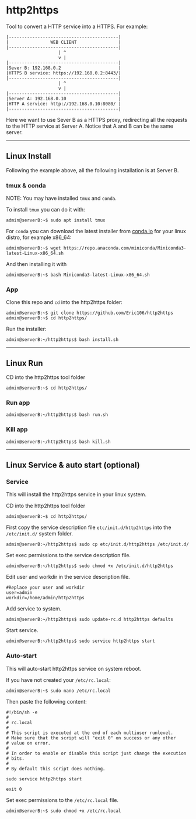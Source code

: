 # http2https
Tool to convert a HTTP service into a HTTPS. For example: 
```console 
|------------------------------------------|
|                WEB CLIENT                |
|------------------------------------------|
                    | ^
                    v |
|------------------------------------------|
|Sever B: 192.168.0.2                      |
|HTTPS B service: https://192.168.0.2:8443/|
|------------------------------------------|
                    | ^
                    v |
|------------------------------------------|
|Server A: 192.168.0.10                    |
|HTTP A service: http://192.168.0.10:8080/ |
|------------------------------------------|
```
Here we want to use Sever B as a HTTPS proxy, redirecting all the requests to the HTTP service at Server A. Notice that A and B can be the same server.

---

## Linux Install
Following the example above, all the following installation is at Server B.

### **tmux & conda**
NOTE: You may have installed  `tmux` and `conda`.

To install `tmux` you can do it with:
```console
admin@serverB:~$ sudo apt install tmux
```
For `conda` you can download the latest installer from [conda.io](https://docs.conda.io/en/latest/miniconda.html) for your linux distro, for example x86_64: 
```console
admin@serverB:~$ wget https://repo.anaconda.com/miniconda/Miniconda3-latest-Linux-x86_64.sh
```
And then installing it with
```console
admin@serverB:~$ bash Miniconda3-latest-Linux-x86_64.sh
```
### **App**
Clone this repo and `cd` into the http2https folder:
```console
admin@serverB:~$ git clone https://github.com/Eric106/http2https
admin@serverB:~$ cd http2https/
```
Run the installer:
```console
admin@serverB:~/http2https$ bash install.sh
```
---

## Linux Run
CD into the http2https tool folder
```console
admin@serverB:~$ cd http2https/
```
### **Run app**
```console
admin@serverB:~/http2https$ bash run.sh
```

### **Kill app**
```console
admin@serverB:~/http2https$ bash kill.sh
```
---

## Linux Service & auto start (**optional**)
### **Service**
This will install the http2https service in your linux system.

CD into the http2https tool folder
```console
admin@serverB:~$ cd http2https/
```

First copy the service description file `etc/init.d/http2https` into the `/etc/init.d/` system folder.
```console
admin@serverB:~/http2https$ sudo cp etc/init.d/http2https /etc/init.d/
```
Set exec permissions to the service description file.
```console
admin@serverB:~/http2https$ sudo chmod +x /etc/init.d/http2https
```
Edit user and workdir in the service description file.
```shell
#Replace your user and workdir
user=admin
workdir=/home/admin/http2https
```

Add service to system.
```console
admin@serverB:~/http2https$ sudo update-rc.d http2https defaults
```
Start service.
```console
admin@serverB:~/http2https$ sudo service http2https start
```

### **Auto-start**
This will auto-start http2https service on system reboot.

If you have not created your `/etc/rc.local`:
```console
admin@serverB:~$ sudo nano /etc/rc.local
```
Then paste the following content:
```shell
#!/bin/sh -e
#
# rc.local
#
# This script is executed at the end of each multiuser runlevel.
# Make sure that the script will "exit 0" on success or any other
# value on error.
#
# In order to enable or disable this script just change the execution
# bits.
#
# By default this script does nothing.

sudo service http2https start

exit 0
```
Set exec permissions to the `/etc/rc.local` file.
```console
admin@serverB:~$ sudo chmod +x /etc/rc.local
```